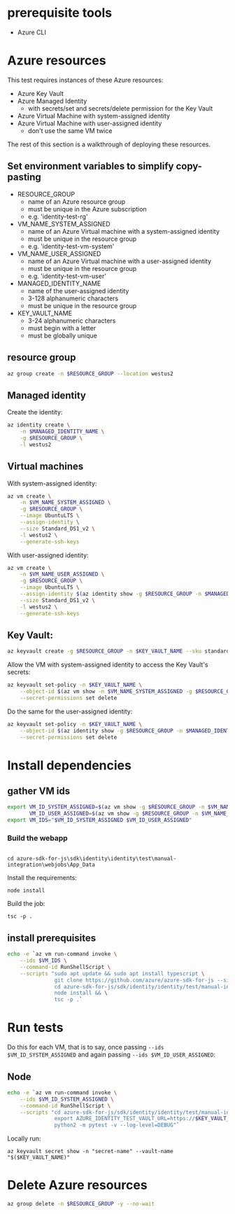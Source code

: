 # prerequisite tools
- Azure CLI

# Azure resources
This test requires instances of these Azure resources:
- Azure Key Vault
- Azure Managed Identity
  - with secrets/set and secrets/delete permission for the Key Vault
- Azure Virtual Machine with system-assigned identity
- Azure Virtual Machine with user-assigned identity
  - don't use the same VM twice

The rest of this section is a walkthrough of deploying these resources.

## Set environment variables to simplify copy-pasting
- RESOURCE_GROUP
  - name of an Azure resource group
  - must be unique in the Azure subscription
  - e.g. 'identity-test-rg'
- VM_NAME_SYSTEM_ASSIGNED
  - name of an Azure Virtual machine with a system-assigned identity
  - must be unique in the resource group
  - e.g. 'identity-test-vm-system'
- VM_NAME_USER_ASSIGNED
  - name of an Azure Virtual machine with a user-assigned identity
  - must be unique in the resource group
  - e.g. 'identity-test-vm-user'
- MANAGED_IDENTITY_NAME
  - name of the user-assigned identity
  - 3-128 alphanumeric characters
  - must be unique in the resource group
- KEY_VAULT_NAME
  - 3-24 alphanumeric characters
  - must begin with a letter
  - must be globally unique

## resource group
```sh
az group create -n $RESOURCE_GROUP --location westus2
```

## Managed identity
Create the identity:
```sh
az identity create \
    -n $MANAGED_IDENTITY_NAME \
    -g $RESOURCE_GROUP \
    -l westus2
```

## Virtual machines
With system-assigned identity:
```sh
az vm create \
    -n $VM_NAME_SYSTEM_ASSIGNED \
    -g $RESOURCE_GROUP \
    --image UbuntuLTS \
    --assign-identity \
    --size Standard_DS1_v2 \
    -l westus2 \
    --generate-ssh-keys
```

With user-assigned identity:
```sh
az vm create \
    -n $VM_NAME_USER_ASSIGNED \
    -g $RESOURCE_GROUP \
    --image UbuntuLTS \
    --assign-identity $(az identity show -g $RESOURCE_GROUP -n $MANAGED_IDENTITY_NAME -o tsv --query id) \
    --size Standard_DS1_v2 \
    -l westus2 \
    --generate-ssh-keys
```

## Key Vault:
```sh
az keyvault create -g $RESOURCE_GROUP -n $KEY_VAULT_NAME --sku standard
```

Allow the VM with system-assigned identity to access the Key Vault's secrets:
```sh
az keyvault set-policy -n $KEY_VAULT_NAME \
    --object-id $(az vm show -n $VM_NAME_SYSTEM_ASSIGNED -g $RESOURCE_GROUP --query identity.principalId -o tsv) \
    --secret-permissions set delete
```

Do the same for the user-assigned identity:
```sh
az keyvault set-policy -n $KEY_VAULT_NAME \
    --object-id $(az identity show -g $RESOURCE_GROUP -n $MANAGED_IDENTITY_NAME --query principalId -o tsv) \
    --secret-permissions set delete
```

# Install dependencies

## gather VM ids
```sh
export VM_ID_SYSTEM_ASSIGNED=$(az vm show -g $RESOURCE_GROUP -n $VM_NAME_SYSTEM_ASSIGNED -o tsv --query id) \
       VM_ID_USER_ASSIGNED=$(az vm show -g $RESOURCE_GROUP -n $VM_NAME_USER_ASSIGNED -o tsv --query id) && \
export VM_IDS="$VM_ID_SYSTEM_ASSIGNED $VM_ID_USER_ASSIGNED"
```

### Build the webapp
```
```

```
cd azure-sdk-for-js\sdk\identity\identity\test\manual-integration\webjobs\App_Data
```

Install the requirements:
```
node install
```

Build the job:
```
tsc -p .
```


## install prerequisites
```sh
echo -e `az vm run-command invoke \
    --ids $VM_IDS \
    --command-id RunShellScript \
    --scripts "sudo apt update && sudo apt install typescript \
               git clone https://github.com/azure/azure-sdk-for-js --single-branch --branch master --depth 1 && \
               cd azure-sdk-for-js/sdk/identity/identity/test/manual-integration/AzureVM && \
               node install && \
               tsc -p .`
```

# Run tests
Do this for each VM, that is to say, once passing `--ids $VM_ID_SYSTEM_ASSIGNED` and again
passing `--ids $VM_ID_USER_ASSIGNED`:

## Node
```sh
echo -e `az vm run-command invoke \
    --ids $VM_ID_SYSTEM_ASSIGNED \
    --command-id RunShellScript \
    --scripts "cd azure-sdk-for-js/sdk/identity/identity/test/manual-integration/AzureVM && \
               export AZURE_IDENTITY_TEST_VAULT_URL=https://$KEY_VAULT_NAME.vault.azure.net && \
               python2 -m pytest -v --log-level=DEBUG"`
```

Locally run:

```
az keyvault secret show -n "secret-name" --vault-name "$($KEY_VAULT_NAME)"
```

# Delete Azure resources
```sh
az group delete -n $RESOURCE_GROUP -y --no-wait
```

